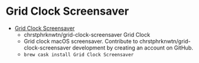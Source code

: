 # Grid Clock Screensaver
- [Grid Clock Screensaver](https://github.com/chrstphrknwtn/grid-clock-screensaver)
  -  chrstphrknwtn/grid-clock-screensaver Grid Clock
  - Grid clock macOS screensaver. Contribute to chrstphrknwtn/grid-clock-screensaver development by creating an account on GitHub.
  - `brew cask install Grid Clock Screensaver`
